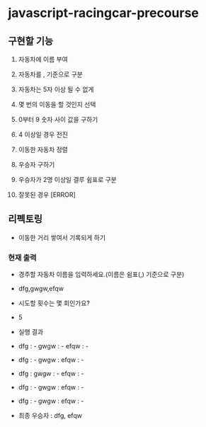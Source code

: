 # javascript-racingcar-precourse

## 구현할 기능

1. 자동차에 이름 부여

2. 자동차를 , 기준으로 구분

3. 자동차는 5자 이상 될 수 없게

4. 몇 번의 이동을 할 것인지 선택

5. 0부터 9 숫자 사이 값을 구하기

6. 4 이상일 경우 전진

7. 이동한 자동차 정렬

8. 우승자 구하기

9. 우승자가 2명 이상일 결루 쉼표로 구분

10. 잘못된 경우 [ERROR]

## 리펙토링

- 이동한 거리 쌓여서 기록되게 하기

### 현재 출력

- 경주할 자동차 이름을 입력하세요.(이름은 쉼표(,) 기준으로 구분)
- dfg,gwgw,efqw
- 시도할 횟수는 몇 회인가요?
- 5
- 실행 결과

- dfg : -
  gwgw : -
  efqw : -

- dfg : -
  gwgw :
  efqw : -

- dfg :
  gwgw : -
  efqw : -

- dfg : -
  gwgw :
  efqw : -

- dfg : -
  gwgw :
  efqw : -

- 최종 우승자 : dfg, efqw
